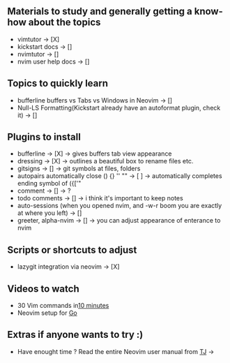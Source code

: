 ## Materials to study and generally getting a know-how about the topics
- vimtutor -> [X]
- kickstart docs -> []
- nvimtutor -> []
- nvim user help docs -> []

## Topics to quickly learn
- bufferline buffers vs Tabs vs Windows in Neovim -> []
- Null-LS Formatting(Kickstart already have an autoformat plugin, check it) -> [] 

## Plugins to install

- bufferline -> [X] -> gives buffers tab view appearance
- dressing -> [X] -> outlines a beautiful box to rename files etc.
- gitsigns -> [] -> git symbols at files, folders
- autopairs automatically close () {} '' "" -> [ ] -> automatically completes ending symbol of ({['"
- comment -> [] -> ?
- todo comments -> [] -> i think it's important to keep notes 
- auto-sessions (when you opened nvim, and <space>-w-r boom you are exactly at where you left) -> [] 
- greeter, alpha-nvim -> [] -> you can adjust appearance of enterance to nvim


## Scripts or shortcuts to adjust

- lazygit integration via neovim -> [X]



## Videos to watch
- 30 Vim commands in[10 minutes](https://www.youtube.com/watch?v=RSlrxE21l_k)
- Neovim setup for [Go](https://www.youtube.com/watch?v=i04sSQjd-qo)





## Extras if anyone wants to try :)
- Have enought time ? Read the entire Neovim user manual from [TJ](https://www.youtube.com/watch?v=kJVqxFnhIuw) -> 
